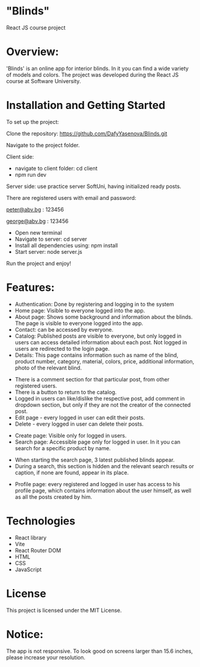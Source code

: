 # "Blinds"
React JS course project

# Overview:
'Blinds' is an online app for interior blinds. In it you can find a wide variety of models and colors. 
The project was developed during the React JS course at Software University.

# Installation and Getting Started
To set up the project:

Clone the repository: https://github.com/DafyYasenova/Blinds.git

Navigate to the project folder.

Client side:
- navigate to client folder: cd client
- npm run dev

Server side: use practice server SoftUni, having initialized ready posts.

There are registered users with email and password:

peter@abv.bg : 123456

george@abv.bg : 123456

- Open new terminal
- Navigate to server: cd server
- Install all dependencies using: npm install
- Start server: node server.js

Run the project and enjoy!


# Features:
* Authentication: Done by registering and logging in to the system
* Home page: Visible to everyone logged into the app.
* About page: Shows some background and information about the blinds. The page is visible to everyone logged into the app.
* Contact: can be accessed by everyone.
* Catalog: Published posts are visible to everyone, but only logged in users can access detailed information about each post. Not logged in users are redirected to the login page.
* Details: This page contains information such as name of the blind, product number, category, material, colors, price, additional information, photo of the relevant blind. 
- There is a comment section for that particular post, from other registered users. 
- There is a button to return to the catalog.
- Logged in users can like/dislike the respective post, add comment in dropdown section, but only if they are not the creator of the connected post.
- Edit page - every logged in user can edit their posts.
- Delete -  every logged in user can delete their posts.
* Create page: Visible only for logged in users.
* Search page: Accessible page only for logged in user. In it you can search for a specific product by name.
- When starting the search page, 3 latest published blinds appear. 
- During a search, this section is hidden and the relevant search results or caption, if none are found, appear in its place.
* Profile page: every registered and logged in user has access to his profile page, which contains information about the user himself, as well as all the posts created by him.

# Technologies
- React library
- Vite
- React Router DOM
- HTML
- CSS
- JavaScript
# License
This project is licensed under the MIT License.
# Notice:
The app is not responsive. To look good on screens larger than 15.6 inches, please increase your resolution.
